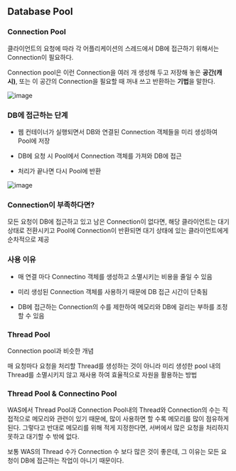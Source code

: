 ## Database Pool

### Connection Pool

 클라이언트의 요청에 따라 각 어플리케이션의 스레드에서 DB에 접근하기 위해서는 Connection이 필요하다.
 
 Connection pool은 이런 Connection을 여러 개 생성해 두고 저장해 놓은 **공간(캐시)**,
 또는 이 공간의 Connection을 필요할 때 꺼내 쓰고 반환하는 **기법**을 말한다.
 
   ![image](https://user-images.githubusercontent.com/32594290/102299500-65c53780-3f96-11eb-8ff4-db23ae647409.png)
 

### DB에 접근하는 단계

 - 웹 컨테이너가 실행되면서 DB와 연결된 Connection 객체들을 미리 생성하여 Pool에 저장
 
 - DB에 요청 시 Pool에서 Connection 객체를 가져와 DB에 접근
 
 - 처리가 끝나면 다시 Pool에 반환
 
  ![image](https://user-images.githubusercontent.com/32594290/102301021-60b5b780-3f99-11eb-9aa9-16b3ae1b4aba.png)

### Connection이 부족하다면?

 모든 요청이 DB에 접근하고 있고 남은 Connection이 없다면, 해당 클라이언트는 대기 상태로 전환시키고 Pool에 Connection이 반환되면
 대기 상태에 있는 클라이언트에게 순차적으로 제공
 
### 사용 이유

 - 매 연결 마다 Connectino 객체를 생성하고 소멸시키는 비용을 줄일 수 있음
 
 - 미리 생성된 Connection 객체를 사용하기 때문에 DB 접근 시간이 단축됨
 
 - DB에 접근하는 Connection의 수를 제한하여 메모리와 DB에 걸리는 부하를 조정할 수 있음
 
### Thread Pool

 Connection pool과 비슷한 개념
 
 매 요청마다 요청을 처리할 Thread를 생성하는 것이 아니라 미리 생성한 pool 내의 Thread를 소멸시키지 않고
 재사용 하여 효율적으로 자원을 활용하는 방법
 
### Thread Pool & Connectino Pool

 WAS에서 Thread Pool과 Connection Pool내의 Thread와 Connection의 수는 직접적으로 메모리와 관련이 있기 때문에, 많이 사용하면 할 수록
 메모리를 많이 점유하게 된다. 그렇다고 반대로 메모리를 위해 적게 지정한다면, 서버에서 많은 요청을 처리하지 못하고 대기할 수 밖에 없다.
 
 보통 WAS의 Thread 수가 Connection 수 보다 많은 것이 좋은데, 그 이유는 모든 요청이 DB에 접근하는 작업이 아니기 때문이다.
 
 
 
